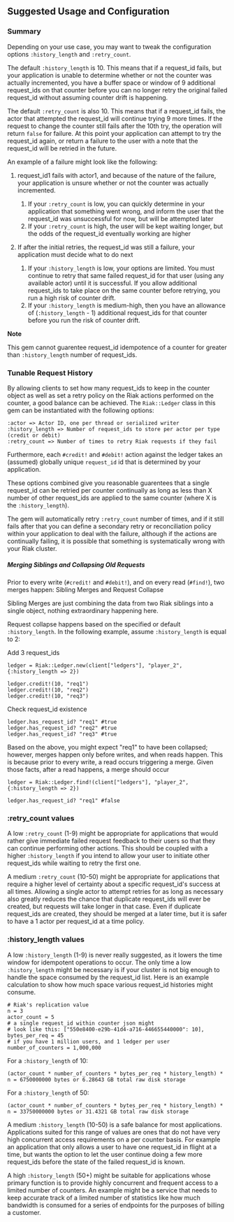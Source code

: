 ## Suggested Usage and Configuration

### Summary

Depending on your use case, you may want to tweak the configuration options `:history_length` and `:retry_count`.

The default `:history_length` is 10. This means that if a request_id fails, but your application is unable to determine whether or not the counter was actually incremented, you have a buffer space or window of 9 additional request_ids on that counter before you can no longer retry the original failed request_id without assuming counter drift is happening.

The default `:retry_count` is also 10. This means that if a request_id fails, the actor that attempted the request_id will continue trying 9 more times. If the request to change the counter still fails after the 10th try, the operation will return `false` for failure. At this point your application can attempt to try the request_id again, or return a failure to the user with a note that the request_id will be retried in the future.

An example of a failure might look like the following:

1. request_id1 fails with actor1, and because of the nature of the failure, your application is unsure whether or not the counter was actually incremented.

	1. If your `:retry_count` is low, you can quickly determine in your application that something went wrong, and inform the user that the request_id was unsuccessful for now, but will be attempted later
	2. If your `:retry_count` is high, the user will be kept waiting longer, but the odds of the request_id eventually working are higher
2. If after the initial retries, the request_id was still a failure, your application must decide what to do next

	1. If your `:history_length` is low, your options are limited. You must continue to retry that same failed request_id for that user (using any available actor) until it is successful. If you allow additional request_ids to take place on the same counter before retrying, you run a high risk of counter drift.
	2. If your `:history_length` is medium-high, then you have an allowance of (`:history_length` - 1) additional request_ids for that counter before you run the risk of counter drift.

**Note**

This gem cannot guarentee request_id idempotence of a counter for greater than `:history_length` number of request_ids.

### Tunable Request History
By allowing clients to set how many request_ids to keep in the counter object as well as set a retry policy on the Riak actions performed on the counter, a good balance can be achieved. The `Riak::Ledger` class in this gem can be instantiated with the following options:

```
:actor => Actor ID, one per thread or serialized writer
:history_length => Number of request_ids to store per actor per type (credit or debit)
:retry_count => Number of times to retry Riak requests if they fail
```

Furthermore, each `#credit!` and `#debit!` action against the ledger takes an (assumed) globally unique `request_id` id that is determined by your application.

These options combined give you reasonable guarentees that a single request_id can be retried per counter continually as long as less than X number of other request_ids are applied to the same counter (where X is the `:history_length`).

The gem will automatically retry `:retry_count` number of times, and if it still fails after that you can define a secondary retry or reconciliation policy within your application to deal with the failure, although if the actions are continually failing, it is possible that something is systematically wrong with your Riak cluster.

##### Merging Siblings and Collapsing Old Requests

Prior to every write (`#credit!` and `#debit!`), and on every read (`#find!`), two merges happen: Sibling Merges and Request Collapse

Sibling Merges are just combining the data from two Riak siblings into a single object, nothing extraordinary happening here.

Request collapse happens based on the specified or default `:history_length`. In the following example, assume `:history_length` is equal to 2:

Add 3 request_ids

```
ledger = Riak::Ledger.new(client["ledgers"], "player_2", {:history_length => 2})

ledger.credit!(10, "req1")
ledger.credit!(10, "req2")
ledger.credit!(10, "req3")
```

Check request_id existence

```
ledger.has_request_id? "req1" #true
ledger.has_request_id? "req2" #true
ledger.has_request_id? "req3" #true
```

Based on the above, you might expect "req1" to have been collapsed; however, merges happen only before writes, and when reads happen. This is because prior to every write, a read occurs triggering a merge. Given those facts, after a read happens, a merge should occur

```
ledger = Riak::Ledger.find!(client["ledgers"], "player_2", {:history_length => 2})

ledger.has_request_id? "req1" #false
```

### :retry_count values

A low `:retry_count` (1-9) might be appropriate for applications that would rather give immediate failed request feedback to their users so that they can continue performing other actions. This should be coupled with a higher `:history_length` if you intend to allow your user to initiate other request_ids while waiting to retry the first one.

A medium `:retry_count` (10-50) might be appropriate for applications that require a higher level of certainty about a specific request_id's success at all times. Allowing a single actor to attempt retries for as long as necessary also greatly reduces the chance that duplicate request_ids will ever be created, but requests will take longer in that case. Even if duplicate request_ids are created, they should be merged at a later time, but it is safer to have a 1 actor per request_id at a time policy.

### :history_length values

A low `:history_length` (1-9) is never really suggested, as it lowers the time window for idempotent operations to occur. The only time a low `:history_length` might be necessary is if your cluster is not big enough to handle the space consumed by the request_id list. Here is an example calculation to show how much space various request_id histories might consume.

```
# Riak's replication value
n = 3
actor_count = 5
# a single request_id within counter json might
# look like this: ["550e8400-e29b-41d4-a716-446655440000": 10],
bytes_per_req = 45
# if you have 1 million users, and 1 ledger per user
number_of_counters = 1,000,000
```

For a `:history_length` of 10:

```
(actor_count * number_of_counters * bytes_per_req * history_length) * n = 6750000000 bytes or 6.28643 GB total raw disk storage
```

For a `:history_length` of 50:

```
(actor_count * number_of_counters * bytes_per_req * history_length) * n = 33750000000 bytes or 31.4321 GB total raw disk storage
```

A medium `:history_length` (10-50) is a safe balance for most applications. Applications suited for this range of values are ones that do not have very high concurrent access requirements on a per counter basis. For example an application that only allows a user to have one request_id in flight at a time, but wants the option to let the user continue doing a few more request_ids before the state of the failed request_id is known.

A high `:history_length` (50+) might be suitable for applications whose primary function is to provide highly concurrent and frequent access to a limited number of counters. An example might be a service that needs to keep accurate track of a limited number of statistics like how much bandwidth is consumed for a series of endpoints for the purposes of billing a customer.